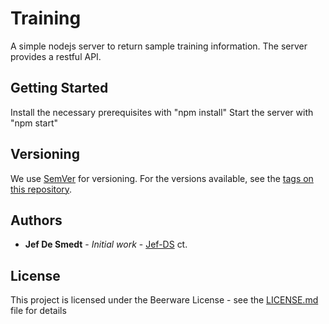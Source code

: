 # Training

A simple nodejs server to return sample training information. The server provides a restful API.

## Getting Started

Install the necessary prerequisites with "npm install"
Start the server with "npm start"


## Versioning

We use [SemVer](http://semver.org/) for versioning. For the versions available, see the [tags on this repository](https://github.com/Jef-DS/trainingserver/tags). 

## Authors

* **Jef De Smedt** - *Initial work* - [Jef-DS](https://github.com/Jef-DS)
ct.

## License

This project is licensed under the Beerware License - see the [LICENSE.md](LICENSE.md) file for details